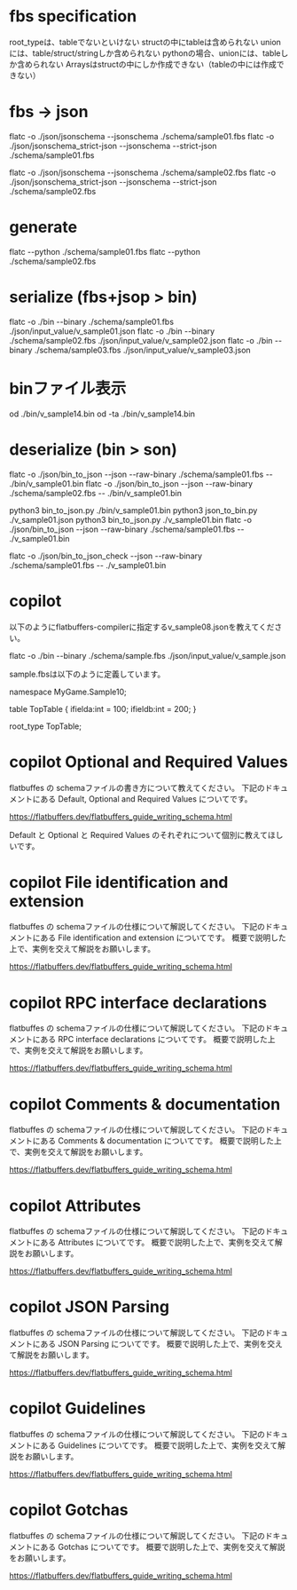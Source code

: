 # fbs specification
root_typeは、tableでないといけない
structの中にtableは含められない
unionには、table/struct/stringしか含められない
pythonの場合、unionには、tableしか含められない
Arraysはstructの中にしか作成できない（tableの中には作成できない）

# fbs -> json
flatc -o ./json/jsonschema --jsonschema ./schema/sample01.fbs
flatc -o ./json/jsonschema_strict-json --jsonschema --strict-json ./schema/sample01.fbs

flatc -o ./json/jsonschema --jsonschema ./schema/sample02.fbs
flatc -o ./json/jsonschema_strict-json --jsonschema --strict-json ./schema/sample02.fbs


# generate
flatc --python ./schema/sample01.fbs
flatc --python ./schema/sample02.fbs

# serialize (fbs+jsop > bin)
flatc -o ./bin --binary ./schema/sample01.fbs ./json/input_value/v_sample01.json
flatc -o ./bin --binary ./schema/sample02.fbs ./json/input_value/v_sample02.json
flatc -o ./bin --binary ./schema/sample03.fbs ./json/input_value/v_sample03.json

# binファイル表示
od ./bin/v_sample14.bin
od -ta ./bin/v_sample14.bin

# deserialize (bin > son)
flatc -o ./json/bin_to_json --json --raw-binary ./schema/sample01.fbs -- ./bin/v_sample01.bin
flatc -o ./json/bin_to_json --json --raw-binary ./schema/sample02.fbs -- ./bin/v_sample01.bin


python3 bin_to_json.py ./bin/v_sample01.bin
python3 json_to_bin.py ./v_sample01.json
python3 bin_to_json.py ./v_sample01.bin
flatc -o ./json/bin_to_json --json --raw-binary ./schema/sample01.fbs -- ./v_sample01.bin

flatc -o ./json/bin_to_json_check --json --raw-binary ./schema/sample01.fbs -- ./v_sample01.bin

# copilot 

以下のようにflatbuffers-compilerに指定するv_sample08.jsonを教えてください。

flatc -o ./bin --binary ./schema/sample.fbs ./json/input_value/v_sample.json

sample.fbsは以下のように定義しています。

namespace MyGame.Sample10;

table TopTable {
    ifielda:int = 100;
    ifieldb:int = 200;
}

root_type TopTable;


# copilot Optional and Required Values

flatbuffes の schemaファイルの書き方について教えてください。
下記のドキュメントにある Default, Optional and Required Values についてです。

https://flatbuffers.dev/flatbuffers_guide_writing_schema.html

Default と Optional と Required Values のそれぞれについて個別に教えてほしいです。


# copilot File identification and extension

flatbuffes の schemaファイルの仕様について解説してください。
下記のドキュメントにある File identification and extension についてです。
概要で説明した上で、実例を交えて解説をお願いします。

https://flatbuffers.dev/flatbuffers_guide_writing_schema.html

# copilot RPC interface declarations

flatbuffes の schemaファイルの仕様について解説してください。
下記のドキュメントにある RPC interface declarations についてです。
概要で説明した上で、実例を交えて解説をお願いします。

https://flatbuffers.dev/flatbuffers_guide_writing_schema.html

# copilot Comments & documentation

flatbuffes の schemaファイルの仕様について解説してください。
下記のドキュメントにある Comments & documentation についてです。
概要で説明した上で、実例を交えて解説をお願いします。

https://flatbuffers.dev/flatbuffers_guide_writing_schema.html

# copilot Attributes

flatbuffes の schemaファイルの仕様について解説してください。
下記のドキュメントにある Attributes についてです。
概要で説明した上で、実例を交えて解説をお願いします。

https://flatbuffers.dev/flatbuffers_guide_writing_schema.html

# copilot JSON Parsing

flatbuffes の schemaファイルの仕様について解説してください。
下記のドキュメントにある JSON Parsing についてです。
概要で説明した上で、実例を交えて解説をお願いします。

https://flatbuffers.dev/flatbuffers_guide_writing_schema.html


# copilot Guidelines

flatbuffes の schemaファイルの仕様について解説してください。
下記のドキュメントにある Guidelines についてです。
概要で説明した上で、実例を交えて解説をお願いします。

https://flatbuffers.dev/flatbuffers_guide_writing_schema.html


# copilot Gotchas

flatbuffes の schemaファイルの仕様について解説してください。
下記のドキュメントにある Gotchas についてです。
概要で説明した上で、実例を交えて解説をお願いします。

https://flatbuffers.dev/flatbuffers_guide_writing_schema.html

